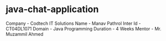# java-chat-application

Company - Codtech IT Solutions
Name - Manav Pathrol
Inter Id - CT04DL1071
Domain - Java Programming
Duration - 4 Weeks
Mentor -  Mr. Muzammil Ahmed

